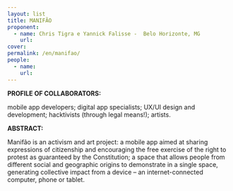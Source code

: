 ```yaml
---
layout: list
title: MANIFÃO 
proponent:
  - name: Chris Tigra e Yannick Falisse -  Belo Horizonte, MG
    url: 
cover:
permalink: /en/manifao/
people:
  - name: 
    url: 
---
```


**PROFILE OF COLLABORATORS:**
  
mobile app developers; digital app specialists; UX/UI design and development; hacktivists (through legal means!); artists.
  
**ABSTRACT:**
  
Manifão is an activism and art project: a mobile app aimed at sharing expressions of citizenship and encouraging the free exercise of the right to protest as guaranteed by the Constitution; a space that allows people from different social and geographic origins to demonstrate in a single space, generating collective impact from a device – an internet-connected computer, phone or tablet.
